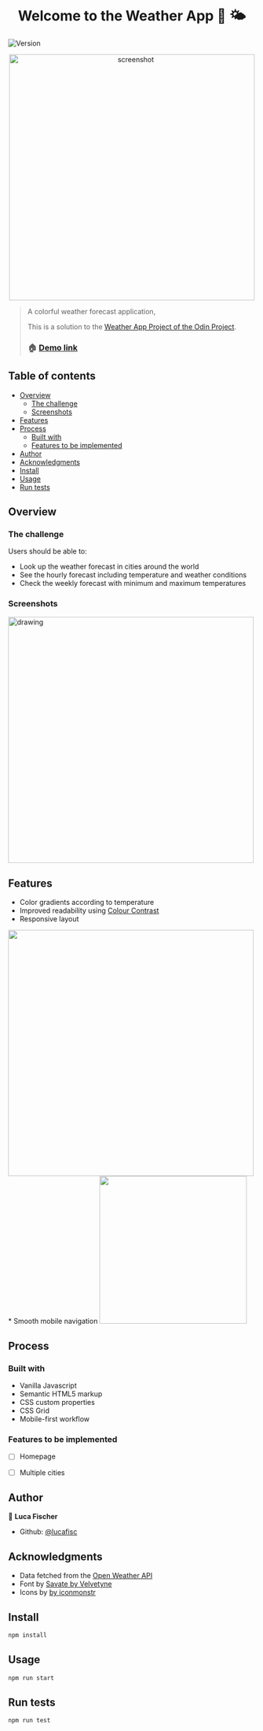 

<h1 align="center">Welcome to the Weather App 👋 🌤️</h1>

  <img alt="Version" src="https://img.shields.io/badge/version-0.1.0-blue.svg?cacheSeconds=2592000" />
</p>

<p align="center">
<img src="https://i.imgur.com/GQiyrIm.jpg" alt="screenshot" width="500"/>
</p>


> A colorful weather forecast application,
> 
> This is a solution to the [Weather App Project of the Odin Project](https://www.theodinproject.com/lessons/node-path-javascript-weather-app).
> 
> ### 🏠 [Demo link](https://lucafisc.github.io/wheater-app/)



## Table of contents

- [Overview](#overview)
  - [The challenge](#the-challenge)
  - [Screenshots](#screenshots)
- [Features](#features)
- [Process](#process)
    - [Built with](#built-with)
    - [Features to be implemented](features-to-be-implemented)
- [Author](#author)
- [Acknowledgments](#acknowledgments)
- [Install](#install)
- [Usage](#usage)
- [Run tests](#run-tests)


## Overview

### The challenge

Users should be able to:

- Look up the weather forecast in cities around the world
- See the hourly forecast including temperature and weather conditions
- Check the weekly forecast with minimum and maximum temperatures


### Screenshots


<img src="https://i.imgur.com/rd1MSRi.jpg" alt="drawing" width="500"/>


## Features


* Color gradients according to temperature
* Improved readability using [Colour Contrast](%20https://colourcontrast.cc/)
* Responsive layout
<img src="https://i.imgur.com/Y5TADFt.gif" width="500"/>
* Smooth mobile navigation
<img src="https://media.giphy.com/media/xFIko9qpBQser0gFyJ/giphy.gif" width="300"/>


## Process

### Built with

- Vanilla Javascript
- Semantic HTML5 markup
- CSS custom properties
- CSS Grid
- Mobile-first workflow

### Features to be implemented

- [ ] Homepage
- [ ] Multiple cities


## Author

👤 **Luca Fischer**

* Github: [@lucafisc](https://github.com/lucafisc)

## Acknowledgments

* Data fetched from the [Open Weather API](https://openweathermap.org/api)
* Font by [Savate by Velvetyne](https://velvetyne.fr/fonts/savate/) 
* Icons by [by iconmonstr](https://iconmonstr.com/weather/)


## Install

```sh
npm install
```

## Usage

```sh
npm run start
```

## Run tests

```sh
npm run test
```
